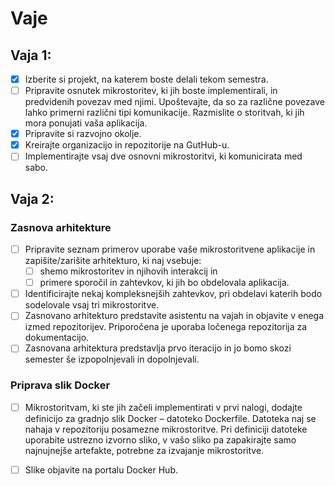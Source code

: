 # Vaje

## Vaja 1:
- [x] Izberite si projekt, na katerem boste delali tekom semestra.
- [ ] Pripravite osnutek mikrostoritev, ki jih boste implementirali, in predvidenih povezav med njimi. Upoštevajte, da so za različne povezave lahko primerni različni tipi komunikacije. Razmislite o storitvah, ki jih mora ponujati vaša aplikacija.
- [x] Pripravite si razvojno okolje. 
- [x] Kreirajte organizacijo in repozitorije na GutHub-u.
- [ ] Implementirajte vsaj dve osnovni mikrostoritvi, ki komunicirata med sabo.

## Vaja 2:
### Zasnova arhitekture
- [ ] Pripravite seznam primerov uporabe vaše mikrostoritvene aplikacije in zapišite/zarišite arhitekturo, ki naj vsebuje:
    - [ ] shemo mikrostoritev in njihovih interakcij in
    - [ ] primere sporočil in zahtevkov, ki jih bo obdelovala aplikacija.
- [ ] Identificirajte nekaj kompleksnejših zahtevkov, pri obdelavi katerih bodo sodelovale vsaj tri mikrostoritve.
- [ ] Zasnovano arhitekturo predstavite asistentu na vajah in objavite v enega izmed repozitorijev. Priporočena je uporaba ločenega repozitorija za dokumentacijo.
- [ ] Zasnovana arhitektura predstavlja prvo iteracijo in jo bomo skozi semester še izpopolnjevali in dopolnjevali.

### Priprava slik Docker
- [ ] Mikrostoritvam, ki ste jih začeli implementirati v prvi nalogi, dodajte definicijo za gradnjo slik Docker – datoteko Dockerfile. Datoteka naj se nahaja v repozitoriju posamezne mikrostoritve. Pri definiciji datoteke uporabite ustrezno izvorno sliko, v vašo sliko pa zapakirajte samo najnujnejše artefakte, potrebne za izvajanje mikrostoritve. 
- [ ] Slike objavite na portalu Docker Hub.

